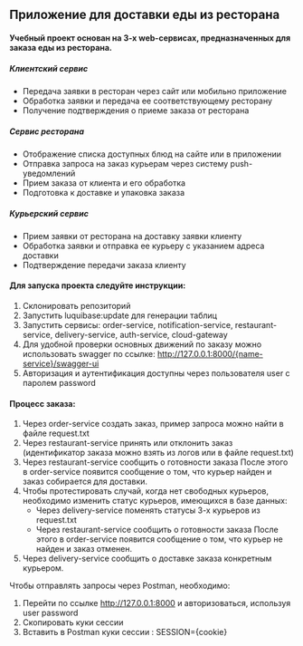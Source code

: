 ## Приложение для доставки еды из ресторана
#### Учебный проект основан на 3-х web-сервисах, предназначенных для заказа еды из ресторана.

##### Клиентский сервис
- Передача заявки в ресторан через сайт или мобильно приложение
- Обработка заявки и передача ее соответствующему ресторану
- Получение подтверждения о приеме заказа от ресторана

##### Сервис ресторана
- Отображение списка доступных блюд на сайте или в приложении
- Отправка запроса на заказ курьерам через систему push-уведомлений
- Прием заказа от клиента и его обработка
- Подготовка к доставке и упаковка заказа

##### Курьерский сервис
- Прием заявки от ресторана на доставку заявки клиенту
- Обработка заявки и отправка ее курьеру с указанием адреса доставки
- Подтверждение передачи заказа клиенту
#### Для запуска проекта следуйте инструкции:
1. Склонировать репозиторий
2. Запустить luquibase:update для генерации таблиц
3. Запустить сервисы: order-service, notification-service, restaurant-service, delivery-service, auth-service, cloud-gateway
4. Для удобной проверки основных движений по заказу можно использовать swagger по ссылке: http://127.0.0.1:8000/{name-service}/swagger-ui
5. Авторизация и аутентификация доступны через пользователя user с паролем password
  #### Процесс заказа: 
  1. Через order-service создать заказ, пример запроса можно найти в файле request.txt
  2. Через restaurant-service принять или отклонить заказ (идентификатор заказа можно взять из логов или в файле request.txt)
  3. Через restaurant-service сообщить о готовности заказа
    После этого в order-service появится сообщение о том, что курьер найден и заказ собирается для доставки.
  4. Чтобы протестировать случай, когда нет свободных курьеров, необходимо изменить статус курьеров, имеющихся в базе данных:
     - Через delivery-service поменять статусы 3-х курьеров из request.txt
     - Через restaurant-service сообщить о готовности заказа
      После этого в order-service появится сообщение о том, что курьер не найден и заказ отменен.
  6. Через delivery-service сообщить о доставке заказа конкретным курьером.

Чтобы отправлять запросы через Postman, необходимо:
1.  Перейти по ссылке http://127.0.0.1:8000 и авторизоваться, используя user password
2.  Скопировать куки сессии
3.  Вставить в Postman куки сессии : SESSION={cookie}
     
